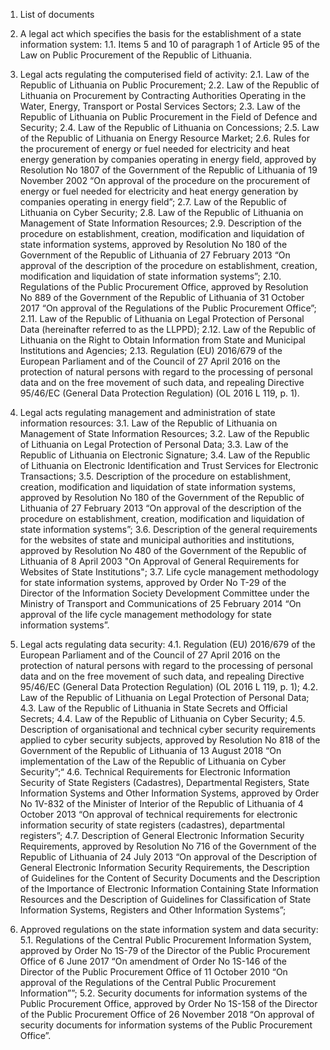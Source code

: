 1. List of documents
1.	A legal act which specifies the basis for the establishment of a state information system:
1.1.	Items 5 and 10 of paragraph 1 of Article 95 of the Law on Public Procurement of the Republic of Lithuania.
2.	Legal acts regulating the computerised field of activity:
2.1.	Law of the Republic of Lithuania on Public Procurement;
2.2.	Law of the Republic of Lithuania on Procurement by Contracting Authorities Operating in the Water, Energy, Transport or Postal Services Sectors;
2.3.	Law of the Republic of Lithuania on Public Procurement in the Field of Defence and Security;
2.4.	Law of the Republic of Lithuania on Concessions;
2.5.	Law of the Republic of Lithuania on Energy Resource Market;
2.6.	Rules for the procurement of energy or fuel needed for electricity and heat energy generation by companies operating in energy field, approved by Resolution No 1807 of the Government of the Republic of Lithuania of 19 November 2002 “On approval of the procedure on the procurement of energy or fuel needed for electricity and heat energy generation by companies operating in energy field”;
2.7.	Law of the Republic of Lithuania on Cyber Security;
2.8.	Law of the Republic of Lithuania on Management of State Information Resources;
2.9.	Description of the procedure on establishment, creation, modification and liquidation of state information systems, approved by Resolution No 180 of the Government of the Republic of Lithuania of 27 February 2013 “On approval of the description of the procedure on establishment, creation, modification and liquidation of state information systems”;
2.10.	Regulations of the Public Procurement Office, approved by Resolution No 889 of the Government of the Republic of Lithuania of 31 October 2017 “On approval of the Regulations of the Public Procurement Office”;
2.11.	Law of the Republic of Lithuania on Legal Protection of Personal Data (hereinafter referred to as the LLPPD);
2.12.	Law of the Republic of Lithuania on the Right to Obtain Information from State and Municipal Institutions and Agencies;
2.13.	Regulation (EU) 2016/679 of the European Parliament and of the Council of 27 April 2016 on the protection of natural persons with regard to the processing of personal data and on the free movement of such data, and repealing Directive 95/46/EC (General Data Protection Regulation) (OL 2016 L 119, p. 1).
3.	Legal acts regulating management and administration of state information resources:
3.1.	Law of the Republic of Lithuania on Management of State Information Resources;
3.2.	Law of the Republic of Lithuania on Legal Protection of Personal Data;
3.3.	Law of the Republic of Lithuania on Electronic Signature;
3.4.	Law of the Republic of Lithuania on Electronic Identification and Trust Services for Electronic Transactions;
3.5.	Description of the procedure on establishment, creation, modification and liquidation of state information systems, approved by Resolution No 180 of the Government of the Republic of Lithuania of 27 February 2013 “On approval of the description of the procedure on establishment, creation, modification and liquidation of state information systems”;
3.6.	Description of the general requirements for the websites of state and municipal authorities and institutions, approved by Resolution No 480 of the Government of the Republic of Lithuania of 8 April 2003 "On Approval of General Requirements for Websites of State Institutions";
3.7.	Life cycle management methodology for state information systems, approved by Order No T-29 of the Director of the Information Society Development Committee under the Ministry of Transport and Communications of 25 February 2014  “On approval of the life cycle management methodology for state information systems”.
4.	Legal acts regulating data security:
4.1.	Regulation (EU) 2016/679 of the European Parliament and of the Council of 27 April 2016 on the protection of natural persons with regard to the processing of personal data and on the free movement of such data, and repealing Directive 95/46/EC (General Data Protection Regulation) (OL 2016 L 119, p. 1);
4.2.	Law of the Republic of Lithuania on Legal Protection of Personal Data;
4.3.	Law of the Republic of Lithuania in State Secrets and Official Secrets;
4.4.	Law of the Republic of Lithuania on Cyber Security;
4.5.	Description of organisational and technical cyber security requirements applied to cyber security subjects, approved by Resolution No 818 of the Government of the Republic of Lithuania of 13 August 2018 “On implementation of the Law of the Republic of Lithuania on Cyber Security”;“
4.6.	Technical Requirements for Electronic Information Security of State Registers (Cadastres), Departmental Registers, State Information Systems and Other Information Systems, approved by Order No  1V-832 of the Minister of Interior of the Republic of Lithuania of 4 October 2013 “On approval of technical requirements for electronic information security of state registers (cadastres), departmental registers”;
4.7.	Description of General Electronic Information Security Requirements, approved by Resolution No 716 of the Government of the Republic of Lithuania of 24 July 2013 “On approval of the Description of General Electronic Information Security Requirements, the Description of Guidelines for the Content of Security Documents and the Description of the Importance of Electronic Information Containing State Information Resources and the Description of Guidelines for Classification of State Information Systems, Registers and Other Information Systems”;

5.	Approved regulations on the state information system and data security:
5.1.	Regulations of the Central Public Procurement Information System, approved by Order No 1S-79 of the Director of the Public Procurement Office of 6 June 2017 “On amendment of Order No 1S-146  of the Director of the Public Procurement Office of 11 October 2010 “On approval of the Regulations of the Central Public Procurement Information””;
5.2.	Security documents for information systems of the Public Procurement Office, approved by Order No 1S-158 of the Director of the Public Procurement Office of 26 November 2018 “On approval of security documents for information systems of the Public Procurement Office”.
